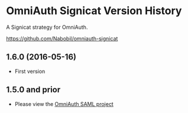 # OmniAuth Signicat Version History

A Signicat strategy for OmniAuth.

https://github.com/Nabobil/omniauth-signicat

## 1.6.0 (2016-05-16)

* First version

## 1.5.0 and prior

* Please view the [OmniAuth SAML project](https://github.com/omniauth/omniauth-saml)
